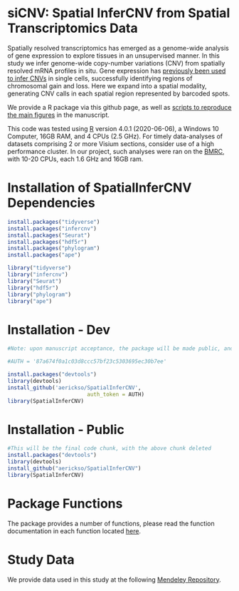 # siCNV: Spatial InferCNV from Spatial Transcriptomics Data

Spatially resolved transcriptomics has emerged as a genome-wide analysis
of gene expression to explore tissues in an unsupervised manner. In this
study we infer genome-wide copy-number variations (CNV) from spatially
resolved mRNA profiles in situ. Gene expression has [previously been
used to infer CNVs](https://github.com/broadinstitute/infercnv) in
single cells, successfully identifying regions of chromosomal gain and
loss. Here we expand into a spatial modality, generating CNV calls in
each spatial region represented by barcoded spots.

We provide a R package via this github page, as well as [scripts to
reproduce the main
figures](https://github.com/aerickso/SpatialInferCNV/tree/main/FigureScripts)
in the manuscript.

This code was tested using [R](https://www.r-project.org/) version 4.0.1
(2020-06-06), a Windows 10 Computer, 16GB RAM, and 4 CPUs (2.5 GHz). For
timely data-analyses of datasets comprising 2 or more Visium sections,
consider use of a high performance cluster. In our project, such
analyses were ran on the
[BMRC](https://www.medsci.ox.ac.uk/divisional-services/support-services-1/bmrc/cluster-usage),
with 10-20 CPUs, each 1.6 GHz and 16GB ram.

# Installation of SpatialInferCNV Dependencies

``` r
install.packages("tidyverse")
install.packages("infercnv")
install.packages("Seurat")
install.packages("hdf5r")
install.packages("phylogram")
install.packages("ape")

library("tidyverse")
library("infercnv")
library("Seurat")
library("hdf5r")
library("phylogram")
library("ape")
```

# Installation - Dev

``` r
#Note: upon manuscript acceptance, the package will be made public, and thus the need for auth tokens will be removed and thus this code chunk will be deleted. For collaborators, you may need to generate your own new auth token.

#AUTH = '87a674f0a1c03d8ccc57bf23c5303695ec30b7ee'

install.packages("devtools")
library(devtools)
install_github('aerickso/SpatialInferCNV',
                         auth_token = AUTH)
library(SpatialInferCNV)
```

# Installation - Public

``` r
#This will be the final code chunk, with the above chunk deleted
install.packages("devtools")
library(devtools)
install_github("aerickso/SpatialInferCNV")
library(SpatialInferCNV)
```

# Package Functions

The package provides a number of functions, please read the function
documentation in each function located
[here](https://github.com/aerickso/SpatialInferCNV/tree/main/R).

# Study Data

We provide data used in this study at the following [Mendeley
Repository](https://data.mendeley.com/datasets/svw96g68dv/draft?a=3f263217-2bd3-4a3c-8125-5).
